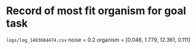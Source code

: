 # Record of most fit organism for goal task

`logs/log_1493684474.csv`
noise = 0.2
organism = [0.046, 1.779, 12.361, 0.111]
